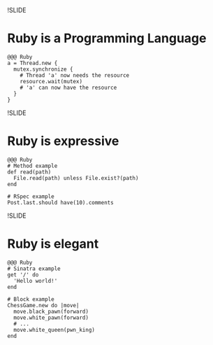 !SLIDE 
# Ruby is a Programming Language

    @@@ Ruby
    a = Thread.new {
      mutex.synchronize {
        # Thread 'a' now needs the resource
        resource.wait(mutex)
        # 'a' can now have the resource
      }
    }


!SLIDE
# Ruby is expressive

    @@@ Ruby
    # Method example
    def read(path)
      File.read(path) unless File.exist?(path)
    end
    
    # RSpec example
    Post.last.should have(10).comments


!SLIDE
# Ruby is elegant

    @@@ Ruby
    # Sinatra example
    get '/' do
      'Hello world!'
    end

    # Block example
    ChessGame.new do |move|
      move.black_pawn(forward)
      move.white_pawn(forward)
      # ...
      move.white_queen(pwn_king)
    end
